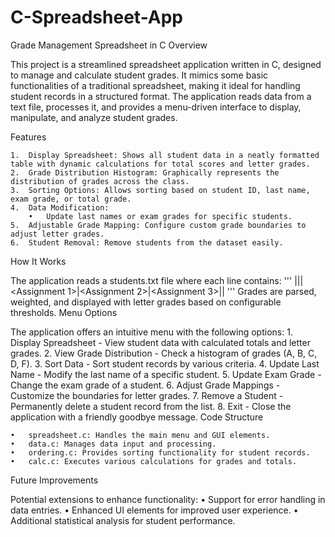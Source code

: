 # C-Spreadsheet-App
Grade Management Spreadsheet in C
Overview

This project is a streamlined spreadsheet application written in C, designed to manage and calculate student grades. It mimics some basic functionalities of a traditional spreadsheet, making it ideal for handling student records in a structured format. The application reads data from a text file, processes it, and provides a menu-driven interface to display, manipulate, and analyze student grades.

Features

	1.	Display Spreadsheet: Shows all student data in a neatly formatted table with dynamic calculations for total scores and letter grades.
	2.	Grade Distribution Histogram: Graphically represents the distribution of grades across the class.
	3.	Sorting Options: Allows sorting based on student ID, last name, exam grade, or total grade.
	4.	Data Modification:
		•	Update last names or exam grades for specific students.
	5.	Adjustable Grade Mapping: Configure custom grade boundaries to adjust letter grades.
	6.	Student Removal: Remove students from the dataset easily.

How It Works

The application reads a students.txt file where each line contains:
''' <Student ID>|<Last Name>|<First Name>|<Assignment 1>|<Assignment 2>|<Assignment 3>|<Midterm>|<Exam> '''
Grades are parsed, weighted, and displayed with letter grades based on configurable thresholds.
Menu Options

The application offers an intuitive menu with the following options:
	1.	Display Spreadsheet - View student data with calculated totals and letter grades.
	2.	View Grade Distribution - Check a histogram of grades (A, B, C, D, F).
	3.	Sort Data - Sort student records by various criteria.
	4.	Update Last Name - Modify the last name of a specific student.
	5.	Update Exam Grade - Change the exam grade of a student.
	6.	Adjust Grade Mappings - Customize the boundaries for letter grades.
	7.	Remove a Student - Permanently delete a student record from the list.
	8.	Exit - Close the application with a friendly goodbye message.
 Code Structure

	•	spreadsheet.c: Handles the main menu and GUI elements.
	•	data.c: Manages data input and processing.
	•	ordering.c: Provides sorting functionality for student records.
	•	calc.c: Executes various calculations for grades and totals.

Future Improvements

Potential extensions to enhance functionality:
	•	Support for error handling in data entries.
	•	Enhanced UI elements for improved user experience.
	•	Additional statistical analysis for student performance.
